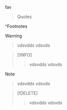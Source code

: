 fav
>Quotes

^Footnotes

> [!WARNING]
> > vdsvdds
> > vdsvds 



> [!INFO]
> > vdsvdds
> > vdsvds


> [!NOTE]
> > vdsvdds
> > vdsvds


> [!DELETE]
> > vdsvdds
> > vdsvds

